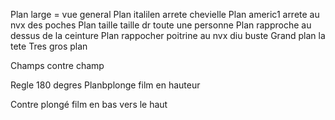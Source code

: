 Plan large = vue general
Plan italilen arrete chevielle
Plan americ1 arrete au nvx des poches
Plan taille taille dr toute une personne
Plan rapproche au dessus de la ceinture
Plan rappocher poitrine au nvx diu buste
Grand plan la tete
Tres gros plan

Champs contre champ

Regle 180 degres
Planbplonge film en hauteur

Contre plongé film en bas vers le haut